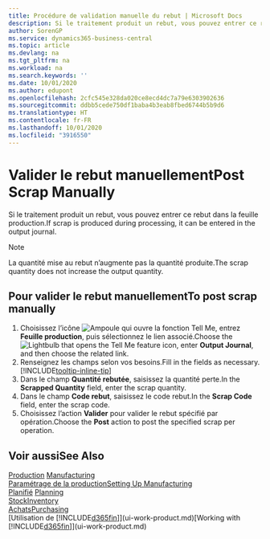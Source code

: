 ```yaml
---
title: Procédure de validation manuelle du rebut | Microsoft Docs
description: Si le traitement produit un rebut, vous pouvez entrer ce rebut dans la feuille production. Remarquez que la quantité perte n’augmente pas la quantité produite.
author: SorenGP
ms.service: dynamics365-business-central
ms.topic: article
ms.devlang: na
ms.tgt_pltfrm: na
ms.workload: na
ms.search.keywords: ''
ms.date: 10/01/2020
ms.author: edupont
ms.openlocfilehash: 2cfc545e328da020ce8ecd4dc7a79e6303902636
ms.sourcegitcommit: ddbb5cede750df1baba4b3eab8fbed6744b5b9d6
ms.translationtype: HT
ms.contentlocale: fr-FR
ms.lasthandoff: 10/01/2020
ms.locfileid: "3916550"
---
```

# <a name="post-scrap-manually"></a><span data-ttu-id="c4e5c-104">Valider le rebut manuellement</span><span class="sxs-lookup"><span data-stu-id="c4e5c-104">Post Scrap Manually</span></span>
<span data-ttu-id="c4e5c-105">Si le traitement produit un rebut, vous pouvez entrer ce rebut dans la feuille production.</span><span class="sxs-lookup"><span data-stu-id="c4e5c-105">If scrap is produced during processing, it can be entered in the output journal.</span></span> 

> [!NOTE]
> <span data-ttu-id="c4e5c-106">La quantité mise au rebut n’augmente pas la quantité produite.</span><span class="sxs-lookup"><span data-stu-id="c4e5c-106">The scrap quantity does not increase the output quantity.</span></span>  

## <a name="to-post-scrap-manually"></a><span data-ttu-id="c4e5c-107">Pour valider le rebut manuellement</span><span class="sxs-lookup"><span data-stu-id="c4e5c-107">To post scrap manually</span></span>  
1. <span data-ttu-id="c4e5c-108">Choisissez l’icône ![Ampoule qui ouvre la fonction Tell Me](media/ui-search/search_small.png "Dites-moi ce que vous voulez faire"), entrez **Feuille production**, puis sélectionnez le lien associé.</span><span class="sxs-lookup"><span data-stu-id="c4e5c-108">Choose the ![Lightbulb that opens the Tell Me feature](media/ui-search/search_small.png "Tell me what you want to do") icon, enter **Output Journal**, and then choose the related link.</span></span>  
2. <span data-ttu-id="c4e5c-109">Renseignez les champs selon vos besoins.</span><span class="sxs-lookup"><span data-stu-id="c4e5c-109">Fill in the fields as necessary.</span></span> [!INCLUDE[tooltip-inline-tip](includes/tooltip-inline-tip_md.md)]  
3. <span data-ttu-id="c4e5c-110">Dans le champ **Quantité rebutée**, saisissez la quantité perte.</span><span class="sxs-lookup"><span data-stu-id="c4e5c-110">In the **Scrapped Quantity** field, enter the scrap quantity.</span></span>  
4. <span data-ttu-id="c4e5c-111">Dans le champ **Code rebut**, saisissez le code rebut.</span><span class="sxs-lookup"><span data-stu-id="c4e5c-111">In the **Scrap Code** field, enter the scrap code.</span></span>  
5. <span data-ttu-id="c4e5c-112">Choisissez l’action **Valider** pour valider le rebut spécifié par opération.</span><span class="sxs-lookup"><span data-stu-id="c4e5c-112">Choose the **Post** action to post the specified scrap per operation.</span></span>  

## <a name="see-also"></a><span data-ttu-id="c4e5c-113">Voir aussi</span><span class="sxs-lookup"><span data-stu-id="c4e5c-113">See Also</span></span>  
<span data-ttu-id="c4e5c-114">[Production](production-manage-manufacturing.md)  </span><span class="sxs-lookup"><span data-stu-id="c4e5c-114">[Manufacturing](production-manage-manufacturing.md)  </span></span>  
[<span data-ttu-id="c4e5c-115">Paramétrage de la production</span><span class="sxs-lookup"><span data-stu-id="c4e5c-115">Setting Up Manufacturing</span></span>](production-configure-production-processes.md)  
<span data-ttu-id="c4e5c-116">[Planifié](production-planning.md)    </span><span class="sxs-lookup"><span data-stu-id="c4e5c-116">[Planning](production-planning.md)    </span></span>  
[<span data-ttu-id="c4e5c-117">Stock</span><span class="sxs-lookup"><span data-stu-id="c4e5c-117">Inventory</span></span>](inventory-manage-inventory.md)  
[<span data-ttu-id="c4e5c-118">Achats</span><span class="sxs-lookup"><span data-stu-id="c4e5c-118">Purchasing</span></span>](purchasing-manage-purchasing.md)  
<span data-ttu-id="c4e5c-119">[Utilisation de [!INCLUDE[d365fin](includes/d365fin_md.md)]](ui-work-product.md)</span><span class="sxs-lookup"><span data-stu-id="c4e5c-119">[Working with [!INCLUDE[d365fin](includes/d365fin_md.md)]](ui-work-product.md)</span></span>

